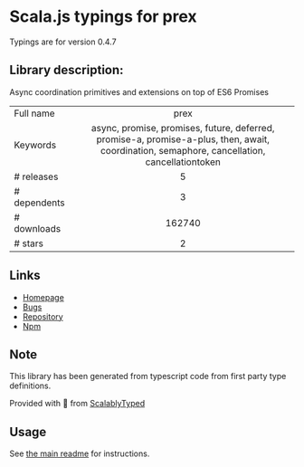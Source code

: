 
# Scala.js typings for prex

Typings are for version 0.4.7

## Library description:
Async coordination primitives and extensions on top of ES6 Promises

|                    |                 |
| ------------------ | :-------------: |
| Full name          | prex |
| Keywords           | async, promise, promises, future, deferred, promise-a, promise-a-plus, then, await, coordination, semaphore, cancellation, cancellationtoken |
| # releases         | 5 |
| # dependents       | 3 |
| # downloads        | 162740 |
| # stars            | 2 |

## Links
- [Homepage](https://github.com/rbuckton/prex#readme)
- [Bugs](http://github.com/rbuckton/prex/issues)
- [Repository](https://github.com/rbuckton/prex)
- [Npm](https://www.npmjs.com/package/prex)
    


## Note
This library has been generated from typescript code from first party type definitions.

Provided with :purple_heart: from [ScalablyTyped](https://github.com/oyvindberg/ScalablyTyped)

## Usage
See [the main readme](../../readme.md) for instructions.


